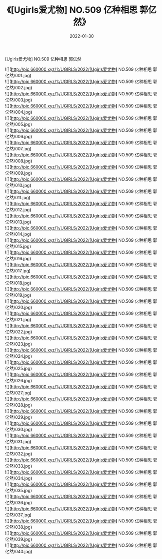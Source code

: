 ﻿---
layout: post
title:  《[Ugirls爱尤物] NO.509 亿种相思 郭亿然》
date:   2022-01-30
img: http://pic.660000.xyz/1:/UGIRLS/2022/[Ugirls爱尤物] NO.509 亿种相思 郭亿然/000.jpg
categories: [美女, 清纯, 唯美]
---

[Ugirls爱尤物] NO.509 亿种相思 郭亿然

 ![](http://pic.660000.xyz/1:/UGIRLS/2022/[Ugirls爱尤物] NO.509 亿种相思 郭亿然/001.jpg) <br>![](http://pic.660000.xyz/1:/UGIRLS/2022/[Ugirls爱尤物] NO.509 亿种相思 郭亿然/002.jpg) <br>![](http://pic.660000.xyz/1:/UGIRLS/2022/[Ugirls爱尤物] NO.509 亿种相思 郭亿然/003.jpg) <br>![](http://pic.660000.xyz/1:/UGIRLS/2022/[Ugirls爱尤物] NO.509 亿种相思 郭亿然/004.jpg) <br>![](http://pic.660000.xyz/1:/UGIRLS/2022/[Ugirls爱尤物] NO.509 亿种相思 郭亿然/005.jpg) <br>![](http://pic.660000.xyz/1:/UGIRLS/2022/[Ugirls爱尤物] NO.509 亿种相思 郭亿然/006.jpg) <br>![](http://pic.660000.xyz/1:/UGIRLS/2022/[Ugirls爱尤物] NO.509 亿种相思 郭亿然/007.jpg) <br>![](http://pic.660000.xyz/1:/UGIRLS/2022/[Ugirls爱尤物] NO.509 亿种相思 郭亿然/008.jpg) <br>![](http://pic.660000.xyz/1:/UGIRLS/2022/[Ugirls爱尤物] NO.509 亿种相思 郭亿然/009.jpg) <br>![](http://pic.660000.xyz/1:/UGIRLS/2022/[Ugirls爱尤物] NO.509 亿种相思 郭亿然/010.jpg) <br>![](http://pic.660000.xyz/1:/UGIRLS/2022/[Ugirls爱尤物] NO.509 亿种相思 郭亿然/011.jpg) <br>![](http://pic.660000.xyz/1:/UGIRLS/2022/[Ugirls爱尤物] NO.509 亿种相思 郭亿然/012.jpg) <br>![](http://pic.660000.xyz/1:/UGIRLS/2022/[Ugirls爱尤物] NO.509 亿种相思 郭亿然/013.jpg) <br>![](http://pic.660000.xyz/1:/UGIRLS/2022/[Ugirls爱尤物] NO.509 亿种相思 郭亿然/014.jpg) <br>![](http://pic.660000.xyz/1:/UGIRLS/2022/[Ugirls爱尤物] NO.509 亿种相思 郭亿然/015.jpg) <br>![](http://pic.660000.xyz/1:/UGIRLS/2022/[Ugirls爱尤物] NO.509 亿种相思 郭亿然/016.jpg) <br>![](http://pic.660000.xyz/1:/UGIRLS/2022/[Ugirls爱尤物] NO.509 亿种相思 郭亿然/017.jpg) <br>![](http://pic.660000.xyz/1:/UGIRLS/2022/[Ugirls爱尤物] NO.509 亿种相思 郭亿然/018.jpg) <br>![](http://pic.660000.xyz/1:/UGIRLS/2022/[Ugirls爱尤物] NO.509 亿种相思 郭亿然/019.jpg) <br>![](http://pic.660000.xyz/1:/UGIRLS/2022/[Ugirls爱尤物] NO.509 亿种相思 郭亿然/020.jpg) <br>![](http://pic.660000.xyz/1:/UGIRLS/2022/[Ugirls爱尤物] NO.509 亿种相思 郭亿然/021.jpg) <br>![](http://pic.660000.xyz/1:/UGIRLS/2022/[Ugirls爱尤物] NO.509 亿种相思 郭亿然/022.jpg) <br>![](http://pic.660000.xyz/1:/UGIRLS/2022/[Ugirls爱尤物] NO.509 亿种相思 郭亿然/023.jpg) <br>![](http://pic.660000.xyz/1:/UGIRLS/2022/[Ugirls爱尤物] NO.509 亿种相思 郭亿然/024.jpg) <br>![](http://pic.660000.xyz/1:/UGIRLS/2022/[Ugirls爱尤物] NO.509 亿种相思 郭亿然/025.jpg) <br>![](http://pic.660000.xyz/1:/UGIRLS/2022/[Ugirls爱尤物] NO.509 亿种相思 郭亿然/026.jpg) <br>![](http://pic.660000.xyz/1:/UGIRLS/2022/[Ugirls爱尤物] NO.509 亿种相思 郭亿然/027.jpg) <br>![](http://pic.660000.xyz/1:/UGIRLS/2022/[Ugirls爱尤物] NO.509 亿种相思 郭亿然/028.jpg) <br>![](http://pic.660000.xyz/1:/UGIRLS/2022/[Ugirls爱尤物] NO.509 亿种相思 郭亿然/029.jpg) <br>![](http://pic.660000.xyz/1:/UGIRLS/2022/[Ugirls爱尤物] NO.509 亿种相思 郭亿然/030.jpg) <br>![](http://pic.660000.xyz/1:/UGIRLS/2022/[Ugirls爱尤物] NO.509 亿种相思 郭亿然/031.jpg) <br>![](http://pic.660000.xyz/1:/UGIRLS/2022/[Ugirls爱尤物] NO.509 亿种相思 郭亿然/032.jpg) <br>![](http://pic.660000.xyz/1:/UGIRLS/2022/[Ugirls爱尤物] NO.509 亿种相思 郭亿然/033.jpg) <br>![](http://pic.660000.xyz/1:/UGIRLS/2022/[Ugirls爱尤物] NO.509 亿种相思 郭亿然/034.jpg) <br>![](http://pic.660000.xyz/1:/UGIRLS/2022/[Ugirls爱尤物] NO.509 亿种相思 郭亿然/035.jpg) <br>![](http://pic.660000.xyz/1:/UGIRLS/2022/[Ugirls爱尤物] NO.509 亿种相思 郭亿然/036.jpg) <br>![](http://pic.660000.xyz/1:/UGIRLS/2022/[Ugirls爱尤物] NO.509 亿种相思 郭亿然/037.jpg) <br>![](http://pic.660000.xyz/1:/UGIRLS/2022/[Ugirls爱尤物] NO.509 亿种相思 郭亿然/038.jpg) <br>![](http://pic.660000.xyz/1:/UGIRLS/2022/[Ugirls爱尤物] NO.509 亿种相思 郭亿然/039.jpg) <br>![](http://pic.660000.xyz/1:/UGIRLS/2022/[Ugirls爱尤物] NO.509 亿种相思 郭亿然/040.jpg) <br>